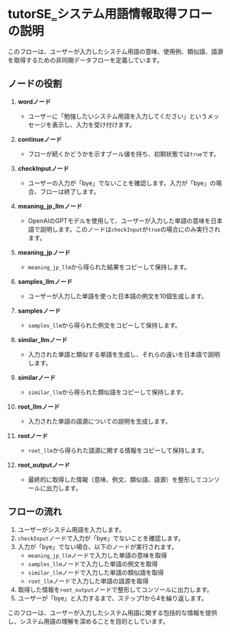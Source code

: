 # tutorSE‗システム用語情報取得フローの説明

このフローは、ユーザーが入力したシステム用語の意味、使用例、類似語、語源を取得するための非同期データフローを定義しています。

## ノードの役割

1. **wordノード**
   - ユーザーに「勉強したいシステム用語を入力してください」というメッセージを表示し、入力を受け付けます。

2. **continueノード**
   - フローが続くかどうかを示すブール値を持ち、初期状態では`true`です。

3. **checkInputノード**
   - ユーザーの入力が「bye」でないことを確認します。入力が「bye」の場合、フローは終了します。

4. **meaning_jp_llmノード**
   - OpenAIのGPTモデルを使用して、ユーザーが入力した単語の意味を日本語で説明します。このノードは`checkInput`が`true`の場合にのみ実行されます。

5. **meaning_jpノード**
   - `meaning_jp_llm`から得られた結果をコピーして保持します。

6. **samples_llmノード**
   - ユーザーが入力した単語を使った日本語の例文を10個生成します。

7. **samplesノード**
   - `samples_llm`から得られた例文をコピーして保持します。

8. **similar_llmノード**
   - 入力された単語と類似する単語を生成し、それらの違いを日本語で説明します。

9. **similarノード**
   - `similar_llm`から得られた類似語をコピーして保持します。

10. **root_llmノード**
    - 入力された単語の語源についての説明を生成します。

11. **rootノード**
    - `root_llm`から得られた語源に関する情報をコピーして保持します。

12. **root_outputノード**
    - 最終的に取得した情報（意味、例文、類似語、語源）を整形してコンソールに出力します。

## フローの流れ

1. ユーザーがシステム用語を入力します。
2. `checkInput`ノードで入力が「bye」でないことを確認します。
3. 入力が「bye」でない場合、以下のノードが実行されます。
   - `meaning_jp_llm`ノードで入力した単語の意味を取得
   - `samples_llm`ノードで入力した単語の例文を取得
   - `similar_llm`ノードで入力した単語の類似語を取得
   - `root_llm`ノードで入力した単語の語源を取得
4. 取得した情報を`root_output`ノードで整形してコンソールに出力します。
5. ユーザーが「bye」と入力するまで、ステップ1から4を繰り返します。

このフローは、ユーザーが入力したシステム用語に関する包括的な情報を提供し、システム用語の理解を深めることを目的としています。